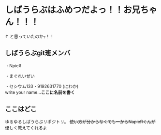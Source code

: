 # しばうらぶはふめつだよっ！！お兄ちゃん！！！
↑ と思っていたのかｯ！！

## しばうらぶgit班メンバ

・NpieЯ

・まぐれいぜい

・セシウム133・9192631770 (にわか)  
write your name...**ここに名前を書く**

## ここはどこ

ゆるゆるしばうらぶリポジトリ。
~~使い方が分からなくても一からNapieЯくんが優しく教えてくれるよ~~
